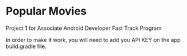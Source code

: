 # Popular Movies
Project 1 for Associate Android Developer Fast Track Program


In order to make it work, you will need to add you API KEY on the app build.gradle file.

